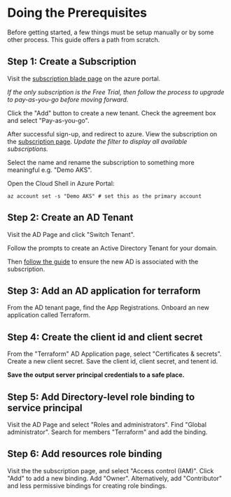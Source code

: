 # Doing the Prerequisites

Before getting started, a few things must be setup manually or by some other process. This guide offers a path from scratch.

## Step 1: Create a Subscription

Visit the [subscription blade page][subscription_blade] on the azure portal.

_If the only subscription is the Free Trial, then follow the process to upgrade to pay-as-you-go before moving forward._

Click the "Add" button to create a new tenant. Check the agreement box and select "Pay-as-you-go".

After successful sign-up, and redirect to azure. View the subscription on the [subscription page][subscription_blade]. _Update the filter to display all available subscriptions._

Select the name and rename the subscription to something more meaningful e.g. "Demo AKS". 

Open the Cloud Shell in Azure Portal:

```shell
az account set -s "Demo AKS" # set this as the primary account
```

## Step 2: Create an AD Tenant

Visit the AD Page and click "Switch Tenant".

Follow the prompts to create an Active Directory Tenant for your domain. 

Then [follow the guide][add_ad_to_sub_guide] to ensure the new AD is associated with the subscription.

## Step 3: Add an AD application for terraform

From the AD tenant page, find the App Registrations. Onboard an new application called Terraform. 

## Step 4: Create the client id and client secret

From the "Terraform" AD Application page, select "Certificates & secrets". Create a new client secret. Save the client id, client secret, and tenent id.

__Save the output server principal credentials to a safe place.__

## Step 5: Add Directory-level role binding to service principal

Visit the AD Page and select "Roles and administrators". Find "Global administrator". Search for members "Terraform" and add the binding.

## Step 6: Add resources role binding

Visit the the subscription page, and select "Access control (IAM)". Click "Add" to add a new binding. Add "Owner". Alternatively, add "Contributor" and less permissive bindings for creating role bindings.

[subscription_blade]: https://portal.azure.com/#blade/Microsoft_Azure_Billing/SubscriptionsBlade
[add_ad_to_sub_guide]: https://docs.microsoft.com/en-us/azure/active-directory/fundamentals/active-directory-how-subscriptions-associated-directory?amp;clcid=0x9 

